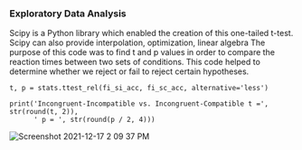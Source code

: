 ### Exploratory Data Analysis 

Scipy is a Python library which enabled the creation of this one-tailed t-test. Scipy can also provide interpolation, optimization, linear algebra The purpose of this code was to find t and p values in order to compare the reaction times between two sets of conditions. This code helped to determine whether we reject or fail to reject certain hypotheses.  


```
t, p = stats.ttest_rel(fi_si_acc, fi_sc_acc, alternative='less')

print('Incongruent-Incompatible vs. Incongruent-Compatible t =', str(round(t, 2)), 
      ' p = ', str(round(p / 2, 4)))
```

![Screenshot 2021-12-17 2 09 37 PM](https://user-images.githubusercontent.com/94637758/146589071-0a7eccb6-f415-444e-99dc-789d14bd739e.png)
